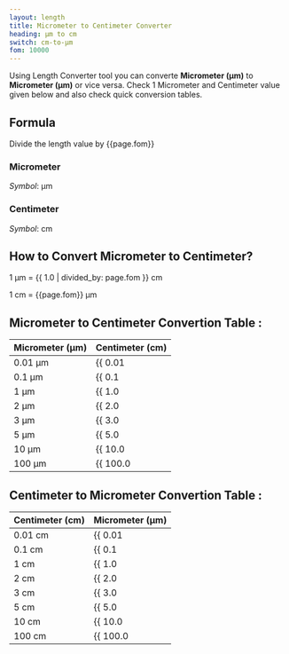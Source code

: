 ```yaml
---
layout: length
title: Micrometer to Centimeter Converter
heading: μm to cm
switch: cm-to-μm
fom: 10000
---
```


Using Length Converter tool you can converte **Micrometer (μm)** to **Micrometer (μm)** or vice versa. Check 1 Micrometer and Centimeter value given below and also check quick conversion tables.

## Formula
Divide the length value by {{page.fom}}

### Micrometer
*Symbol*: μm

### Centimeter
*Symbol*: cm

## How to Convert Micrometer to Centimeter?
1 μm = {{ 1.0 | divided_by: page.fom }} cm

1 cm = {{page.fom}} μm

## Micrometer to Centimeter Convertion Table :

| Micrometer (μm) | Centimeter (cm) |
| ---- | ---- |
| 0.01 μm | {{ 0.01 | divided_by: page.fom | round: 12 }} cm |
| 0.1 μm | {{ 0.1 | divided_by: page.fom | round: 12 }} cm |
| 1 μm | {{ 1.0 | divided_by: page.fom | round: 12 }} cm |
| 2 μm | {{ 2.0 | divided_by: page.fom | round: 12 }} cm |
| 3 μm | {{ 3.0 | divided_by: page.fom | round: 12 }} cm |
| 5 μm | {{ 5.0 | divided_by: page.fom | round: 12 }} cm |
| 10 μm | {{ 10.0 | divided_by: page.fom | round: 12 }} cm |
| 100 μm | {{ 100.0 | divided_by: page.fom | round: 12 }} cm |

## Centimeter to Micrometer Convertion Table :

| Centimeter (cm) | Micrometer (μm) |
| ---- | ---- |
| 0.01 cm | {{ 0.01 | times: page.fom | round: 12 }} μm |
| 0.1 cm | {{ 0.1 | times: page.fom | round: 12 }} μm |
| 1 cm | {{ 1.0 | times: page.fom | round: 12 }} μm |
| 2 cm | {{ 2.0 | times: page.fom | round: 12 }} μm |
| 3 cm | {{ 3.0 | times: page.fom | round: 12 }} μm |
| 5 cm | {{ 5.0 | times: page.fom | round: 12 }} μm |
| 10 cm | {{ 10.0 | times: page.fom | round: 12 }} μm |
| 100 cm | {{ 100.0 | times: page.fom | round: 12 }} μm |

<script>
selectInput[1].selected = true
selectOutput[3].selected = true
</script>
